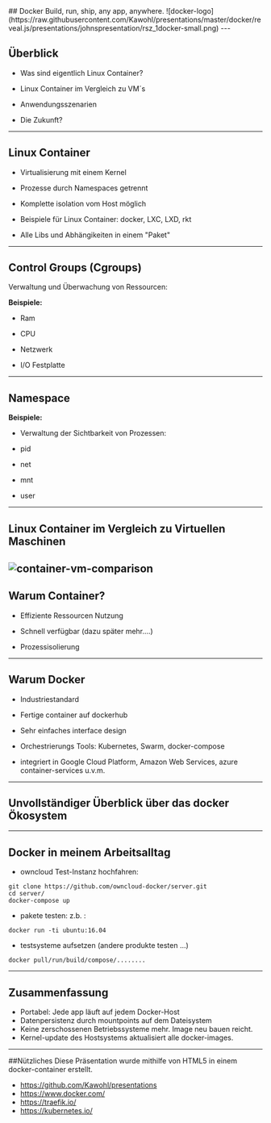 <section data-state="no-title-footer">
## Docker  
Build, run, ship,  any app,  anywhere. ![docker-logo](https://raw.githubusercontent.com/Kawohl/presentations/master/docker/reveal.js/presentations/johnspresentation/rsz_1docker-small.png)
---

## Überblick

* Was sind eigentlich Linux Container?

* Linux Container im Vergleich zu VM´s

* Anwendungsszenarien 

* Die Zukunft? 
---

## Linux Container 

* Virtualisierung mit einem Kernel

* Prozesse durch Namespaces getrennt

* Komplette isolation vom Host möglich

* Beispiele für Linux Container: docker, LXC, LXD, rkt

* Alle Libs und Abhängikeiten in einem "Paket" 
---

## Control Groups (Cgroups)

Verwaltung und Überwachung von Ressourcen:

**Beispiele:**
* Ram

* CPU

* Netzwerk

* I/O Festplatte 
---
## Namespace 

**Beispiele:**

* Verwaltung der Sichtbarkeit von Prozessen:

* pid

* net

* mnt

* user                     
---

## Linux Container im Vergleich zu Virtuellen Maschinen 
![container-vm-comparison](https://cloud.githubusercontent.com/assets/12275313/23125280/3fcb2ab0-f771-11e6-9d13-e2dd6fb55e0f.png)
---

## Warum Container?

* Effiziente Ressourcen Nutzung

* Schnell verfügbar (dazu später mehr....)

* Prozessisolierung

---

## Warum Docker

* Industriestandard 

* Fertige container auf dockerhub

* Sehr einfaches interface design

* Orchestrierungs Tools: Kubernetes, Swarm, docker-compose

* integriert in Google Cloud Platform, Amazon Web Services, azure container-services u.v.m. 
---

## Unvollständiger Überblick über das docker Ökosystem 


---


## Docker in meinem Arbeitsalltag

* owncloud Test-Instanz hochfahren: 
```
git clone https://github.com/owncloud-docker/server.git
cd server/
docker-compose up 
```

* pakete testen: z.b. : 
```
docker run -ti ubuntu:16.04
```
* testsysteme aufsetzen (andere produkte testen ...)
```
docker pull/run/build/compose/........
```

---

## Zusammenfassung

* Portabel: Jede app läuft auf jedem Docker-Host
* Datenpersistenz durch mountpoints auf dem Dateisystem
* Keine zerschossenen Betriebssysteme mehr. Image neu bauen reicht. 
* Kernel-update des Hostsystems aktualisiert alle docker-images.

---

##Nützliches
Diese Präsentation wurde mithilfe von HTML5 in einem docker-container erstellt.

* https://github.com/Kawohl/presentations
* https://www.docker.com/
* https://traefik.io/
* https://kubernetes.io/